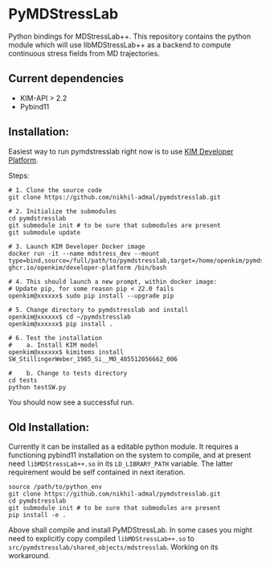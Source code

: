 PyMDStressLab
=============

Python bindings for MDStressLab++. This repository contains the python module which will use libMDStressLab++ as a backend to compute continuous stress fields from MD trajectories.

## Current dependencies
- KIM-API > 2.2
- Pybind11

## Installation:
Easiest way to run pymdstresslab right now is to use [KIM Developer Platform](https://github.com/openkim/developer-platform). 

Steps:
```shell
# 1. Clone the source code
git clone https://github.com/nikhil-admal/pymdstresslab.git

# 2. Initialize the submodules
cd pymdstresslab
git submodule init # to be sure that submodules are present
git submodule update

# 3. Launch KIM Developer Docker image
docker run -it --name mdstress_dev --mount type=bind,source=/full/path/to/pymdstresslab,target=/home/openkim/pymdstresslab ghcr.io/openkim/developer-platform /bin/bash

# 4. This should launch a new prompt, within docker image:
# Update pip, for some reason pip < 22.0 fails
openkim@xxxxxx$ sudo pip install --upgrade pip

# 5. Change directory to pymdstresslab and install
openkim@xxxxxx$ cd ~/pymdstresslab
openkim@xxxxxx$ pip install .

# 6. Test the installation
#    a. Install KIM model
openkim@xxxxxx$ kimitems install SW_StillingerWeber_1985_Si__MO_405512056662_006

#    b. Change to tests directory
cd tests
python testSW.py
```
You should now see a successful run.


## Old Installation:
Currently it can be installed as a editable python module. It requires a functioning pybind11 installation on the system to compile, and at present need `libMDStressLab++.so` in its `LD_LIBRARY_PATH` variable. The latter requirement would be self contained in next iteration.

```
source /path/to/python_env
git clone https://github.com/nikhil-admal/pymdstresslab.git
cd pymdstresslab
git submodule init # to be sure that submodules are present
pip install -e .
```

Above shall compile and install PyMDStressLab. In some cases you might need to explicitly copy compiled `libMDStressLab++.so` to `src/pymdstresslab/shared_objects/mdstresslab`. Working on its workaround.
